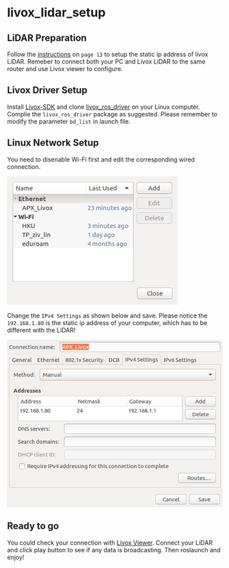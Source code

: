 # livox_lidar_setup

## LiDAR Preparation

Follow the [instructions](https://www.livoxtech.com/3296f540ecf5458a8829e01cf429798e/downloads/Livox%20Mid%20Series%20User%20Manual%20EN%2020190118.pdf) on `page 13` to setup the static ip address of livox LiDAR. Remeber to connect both your PC and Livox LiDAR to the same router and use Livox viewer to configure.

## Livox Driver Setup

Install [Livox-SDK](https://github.com/Livox-SDK/Livox-SDK) and clone [livox_ros_driver](https://github.com/Livox-SDK/livox_ros_driver) on your Linux computer. Complie the `livox_ros_driver` package as suggested. Please remember to modify the parameter `bd_list` in launch file.

## Linux Network Setup

You need to disenable Wi-Fi first and edit the corresponding wired connection.

![](imgs/net_con.png)

Change the `IPv4 Settings` as shown below and save. Please notice the `192.168.1.80` is the static ip address of your computer, which has to be different with the LiDAR!

![](imgs/ip4.png)

## Ready to go

You could check your connection with [Livox Viewer](https://www.livoxtech.com/downloads). Connect your LiDAR and click play button to see if any data is broadcasting. Then roslaunch and enjoy!
